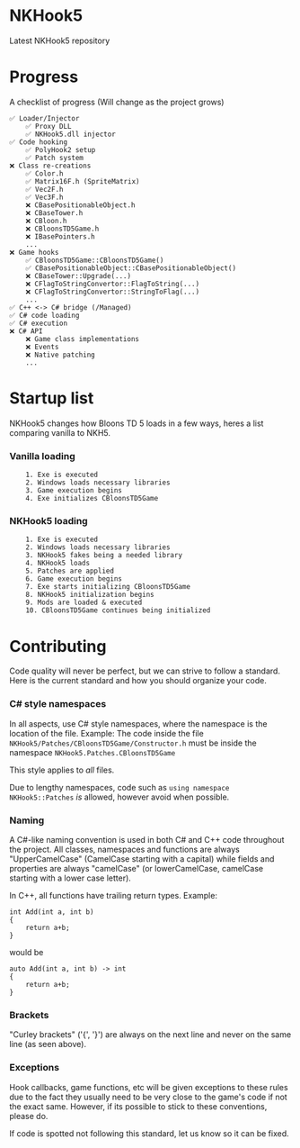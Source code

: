 # NKHook5
Latest NKHook5 repository

# Progress
A checklist of progress (Will change as the project grows)
```
✅ Loader/Injector
	✅ Proxy DLL
	✅ NKHook5.dll injector
✅ Code hooking
	✅ PolyHook2 setup
	✅ Patch system
❌ Class re-creations
	✅ Color.h
	✅ Matrix16F.h (SpriteMatrix)
	✅ Vec2F.h
	✅ Vec3F.h
	❌ CBasePositionableObject.h
	❌ CBaseTower.h
	❌ CBloon.h
	❌ CBloonsTD5Game.h
	❌ IBasePointers.h
	...
❌ Game hooks
	✅ CBloonsTD5Game::CBloonsTD5Game()
	✅ CBasePositionableObject::CBasePositionableObject()
	❌ CBaseTower::Upgrade(...)
	❌ CFlagToStringConvertor::FlagToString(...)
	❌ CFlagToStringConvertor::StringToFlag(...)
	...
✅ C++ <-> C# bridge (/Managed)
✅ C# code loading
✅ C# execution
❌ C# API
	❌ Game class implementations
	❌ Events
	❌ Native patching
	...
```

# Startup list
NKHook5 changes how Bloons TD 5 loads in a few ways, heres a list comparing vanilla to NKH5.

### Vanilla loading
```
	1. Exe is executed
	2. Windows loads necessary libraries
	3. Game execution begins
	4. Exe initializes CBloonsTD5Game
```
### NKHook5 loading
```
	1. Exe is executed
	2. Windows loads necessary libraries
	3. NKHook5 fakes being a needed library
	4. NKHook5 loads
	5. Patches are applied
	6. Game execution begins
	7. Exe starts initializing CBloonsTD5Game
	8. NKHook5 initialization begins
	9. Mods are loaded & executed
	10. CBloonsTD5Game continues being initialized
```

# Contributing
Code quality will never be perfect, but we can strive to follow a standard. Here is the current standard and how you should organize your code.

### C# style namespaces
In all aspects, use C# style namespaces, where the namespace is the location of the file.
Example:
The code inside the file ```NKHook5/Patches/CBloonsTD5Game/Constructor.h```
must be inside the namespace
```NKHook5.Patches.CBloonsTD5Game```

This style applies to *all* files.

Due to lengthy namespaces, code such as ``using namespace NKHook5::Patches`` *is* allowed, however avoid when possible.

### Naming
A C#-like naming convention is used in both C# and C++ code throughout the project. All classes, namespaces and functions are always "UpperCamelCase" (CamelCase starting with a capital) while fields and properties are always "camelCase" (or lowerCamelCase, camelCase starting with a lower case letter).

In C++, all functions have trailing return types.
Example:
```
int Add(int a, int b)
{
    return a+b;
}
```
would be
```
auto Add(int a, int b) -> int
{
    return a+b;
}
```

### Brackets
"Curley brackets" ('{', '}') are always on the next line and never on the same line (as seen above).

### Exceptions
Hook callbacks, game functions, etc will be given exceptions to these rules due to the fact they usually need to be very close to the game's code if not the exact same. However, if its possible to stick to these conventions, please do.

If code is spotted not following this standard, let us know so it can be fixed.
